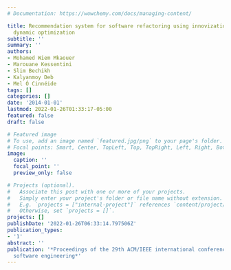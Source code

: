 ```yaml
---
# Documentation: https://wowchemy.com/docs/managing-content/

title: Recommendation system for software refactoring using innovization and interactive
  dynamic optimization
subtitle: ''
summary: ''
authors:
- Mohamed Wiem Mkaouer
- Marouane Kessentini
- Slim Bechikh
- Kalyanmoy Deb
- Mel Ó Cinnéide
tags: []
categories: []
date: '2014-01-01'
lastmod: 2022-01-26T01:33:17-05:00
featured: false
draft: false

# Featured image
# To use, add an image named `featured.jpg/png` to your page's folder.
# Focal points: Smart, Center, TopLeft, Top, TopRight, Left, Right, BottomLeft, Bottom, BottomRight.
image:
  caption: ''
  focal_point: ''
  preview_only: false

# Projects (optional).
#   Associate this post with one or more of your projects.
#   Simply enter your project's folder or file name without extension.
#   E.g. `projects = ["internal-project"]` references `content/project/deep-learning/index.md`.
#   Otherwise, set `projects = []`.
projects: []
publishDate: '2022-01-26T06:33:14.797506Z'
publication_types:
- '1'
abstract: ''
publication: '*Proceedings of the 29th ACM/IEEE international conference on Automated
  software engineering*'
---
```

